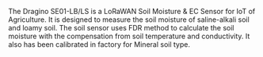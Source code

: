 The Dragino SE01-LB/LS is a LoRaWAN Soil Moisture & EC Sensor for IoT of Agriculture. It is designed to measure the soil moisture of saline-alkali soil and loamy soil. The soil sensor uses FDR method to calculate the soil moisture with the compensation from soil temperature and conductivity. It also has been calibrated in factory for Mineral soil type.
